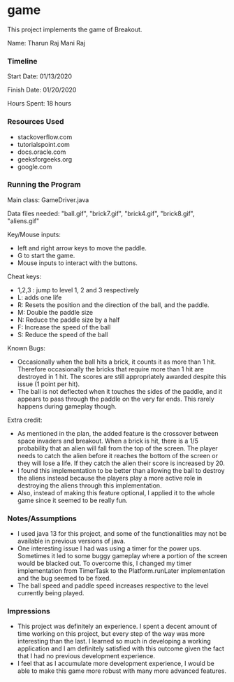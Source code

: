game
====

This project implements the game of Breakout.

Name: Tharun Raj Mani Raj

### Timeline

Start Date: 01/13/2020

Finish Date: 01/20/2020

Hours Spent: 18 hours

### Resources Used
- stackoverflow.com
- tutorialspoint.com
- docs.oracle.com
- geeksforgeeks.org
- google.com


### Running the Program

Main class: GameDriver.java

Data files needed: "ball.gif", "brick7.gif", "brick4.gif", "brick8.gif", "aliens.gif"

Key/Mouse inputs:
- left and right arrow keys to move the paddle.
- G to start the game.
- Mouse inputs to interact with the buttons.

Cheat keys:
- 1,2,3 : jump to level 1, 2 and 3 respectively
- L: adds one life
- R: Resets the position and the direction of the ball, and the paddle.
- M: Double the paddle size
- N: Reduce the paddle size by a half
- F: Increase the speed of the ball
- S: Reduce the speed of the ball

Known Bugs:
- Occasionally when the ball hits a brick, it counts it as more than 1 hit.
Therefore occasionally the bricks that require more than 1 hit are destroyed in 1 hit. The scores are still appropriately awarded despite this issue (1 point per hit).
- The ball is not deflected when it touches the sides of the paddle, and it appears to pass through the paddle on the very far ends.
This rarely happens during gameplay though.

Extra credit:
- As mentioned in the plan, the added feature is the crossover between space invaders and breakout.
When a brick is hit, there is a 1/5 probability that an alien will fall from the top of the screen.
The player needs to catch the alien before it reaches the bottom of the screen or they will lose a life.
If they catch the alien their score is increased by 20.
- I found this implementation to be better than allowing the ball to destroy the aliens instead because the players play a more active role in
destroying the aliens through this implementation.
- Also, instead of making this feature optional, I applied it to the whole game since it seemed to be really fun.

### Notes/Assumptions
- I used java 13 for this project, and some of the functionalities may not be available in previous versions of java.
- One interesting issue I had was using a timer for the power ups. Sometimes it led to some buggy gameplay where a portion of the screen would be blacked out.
To overcome this, I changed my timer implementation from TimerTask to the Platform.runLater implementation and the bug seemed to be fixed.
- The ball speed and paddle speed increases respective to the level currently being played.

### Impressions
- This project was definitely an experience. I spent a decent amount of time working on this project, but every step of the way was more interesting than the last. I learned so much
in developing a working application and I am definitely satisfied with this outcome given the fact that I had no previous development experience.
- I feel that as I accumulate more development experience, I would be able to make this game more robust with many more advanced features.

